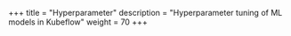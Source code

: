 +++
title = "Hyperparameter"
description = "Hyperparameter tuning of ML models in Kubeflow"
weight = 70
+++
